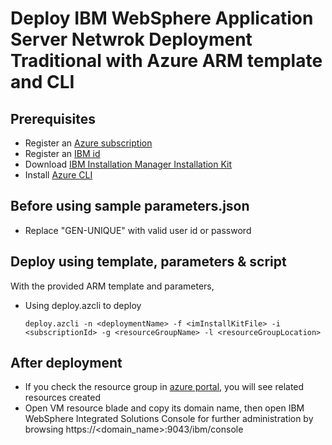 # Deploy IBM WebSphere Application Server Netwrok Deployment Traditional with Azure ARM template and CLI

## Prerequisites
 - Register an [Azure subscription](https://azure.microsoft.com/en-us/)
 - Register an [IBM id](https://idaas.iam.ibm.com/idaas/mtfim/sps/authsvc?PolicyId=urn:ibm:security:authentication:asf:basicldapuser)
 - Download [IBM Installation Manager Installation Kit](https://www-945.ibm.com/support/fixcentral/swg/downloadFixes?parent=ibm%7ERational&product=ibm/Rational/IBM+Installation+Manager&release=1.9.0.0&platform=Linux&function=fixId&fixids=1.9.0.0-IBMIM-LINUX-X86_64-20190715_0328&useReleaseAsTarget=true&includeRequisites=1&includeSupersedes=0&downloadMethod=http)
 - Install [Azure CLI](https://docs.microsoft.com/en-us/cli/azure/install-azure-cli?view=azure-cli-latest)

 ## Before using sample parameters.json
 - Replace "GEN-UNIQUE" with valid user id or password
 
 ## Deploy using template, parameters & script
 With the provided ARM template and parameters, 
 - Using deploy.azcli to deploy
     ```
     deploy.azcli -n <deploymentName> -f <imInstallKitFile> -i <subscriptionId> -g <resourceGroupName> -l <resourceGroupLocation>
     ```

## After deployment
- If you check the resource group in [azure portal](https://portal.azure.com/), you will see related resources created
- Open VM resource blade and copy its domain name, then open IBM WebSphere Integrated Solutions Console for further administration by browsing https://<domain_name>:9043/ibm/console